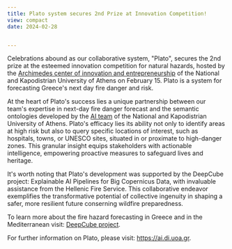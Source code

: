```yaml
---
title: Plato system secures 2nd Prize at Innovation Competition!
view: compact
date: 2024-02-28


---
```


Celebrations abound as our collaborative system, "Plato", secures the 2nd prize at the esteemed innovation competition for natural hazards, hosted by the <a href="https://archimedes.uoa.gr/">Archimedes center of innovation and entrepreneurship</a>  of the National and Kapodistrian University of Athens on February 15. Plato is a system for forecasting Greece's next day fire danger and risk.  

At the heart of Plato's success lies a unique partnership between our team's expertise in next-day fire danger forecast and the semantic ontologies developed by the <a href="https://ai.di.uoa.gr">AI team</a> of the National and Kapodistrian University of Athens. Plato's efficacy lies its ability not only to identify areas at high risk but also to query specific locations of interest, such as hospitals, towns, or UNESCO sites, situated in or proximate to high-danger zones. This granular insight equips stakeholders with actionable intelligence, empowering proactive measures to safeguard lives and heritage.

It's worth noting that Plato's development was supported by the DeepCube project: Explainable AI Pipelines for Big Copernicus Data, with invaluable assistance from the Hellenic Fire Service. This collaborative endeavor exemplifies the transformative potential of collective ingenuity in shaping a safer, more resilient future conserning wildfire preparedness.

To learn more about the fire hazard forecasting in Greece and in the Mediterranean visit: <a href="https://deepcube-h2020.eu/use-cases/fire-hazard-forecasting-in-the-mediterranean/">DeepCube project</a>.
 
For further information on Plato, please visit: <a href="https://ai.di.uoa.gr">https://ai.di.uoa.gr</a>.

<!--more-->